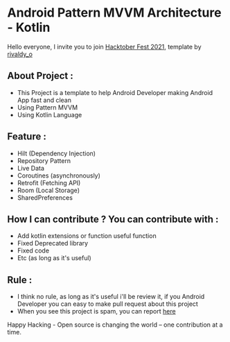 # Android Pattern MVVM Architecture - Kotlin
Hello everyone, I invite you to join [Hacktober Fest 2021](https://hacktoberfest.digitalocean.com), template by [rivaldy_o](https://id.linkedin.com/in/rivaldy-o)

## About Project :
- This Project is a template to help Android Developer making Android App fast and clean
- Using Pattern MVVM
- Using Kotlin Language

## Feature :
- Hilt (Dependency Injection)
- Repository Pattern
- Live Data
- Coroutines (asynchronously)
- Retrofit (Fetching API)
- Room (Local Storage)
- SharedPreferences

## How I can contribute ? You can contribute with :
- Add kotlin extensions or function useful function
- Fixed Deprecated library
- Fixed code
- Etc (as long as it's useful)

## Rule :
- I think no rule, as long as it's useful i'll be review it, if you Android Developer you can easy to make pull request about this project
- When you see this project is spam, you can report [here](https://hacktoberfest.digitalocean.com/report)

Happy Hacking - Open source is changing the world – one contribution at a time.
